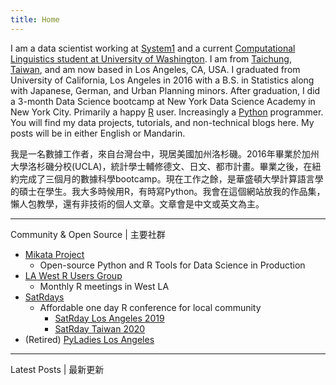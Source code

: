```yaml
---
title: Home
---
```


I am a data scientist working at [System1](http://system1.com) and a current [Computational Linguistics student at University of Washington](https://www.compling.uw.edu). I am from [Taichung, Taiwan](https://en.wikipedia.org/wiki/Taichung), and am now based in Los Angeles, CA, USA. I graduated from University of California, Los Angeles in 2016 with a B.S. in Statistics along with Japanese, German, and Urban Planning minors. After graduation, I did a 3-month Data Science bootcamp at New York Data Science Academy in New York City. Primarily a happy [R](https://www.r-project.org) user. Increasingly a [Python](https://www.python.org) programmer. You will find my data projects, tutorials, and non-technical blogs here. My posts will be in either English or Mandarin. 

我是一名數據工作者，來自台灣台中，現居美國加州洛杉磯。2016年畢業於加州大學洛杉磯分校(UCLA)，統計學士輔修德文、日文、都市計畫。畢業之後，在紐約完成了三個月的數據科學bootcamp。現在工作之餘，是華盛頓大學計算語言學的碩士在學生。我大多時候用R，有時寫Python。我會在這個網站放我的作品集，懶人包教學，還有非技術的個人文章。文章會是中文或英文為主。

-----
Community & Open Source | 主要社群
- [Mikata Project](https://mikata.dev)
  - Open-source Python and R Tools for Data Science in Production
- [LA West R Users Group](https://github.com/laRusers/presentations) 
  - Monthly R meetings in West LA
- [SatRdays](https://knowledgebase.satrdays.org)
  - Affordable one day R conference for local community
    - [SatRday Los Angeles 2019](https://losangeles2019.satrdays.org)
    - [SatRday Taiwan 2020](http://taiwan2020.satrdays.org)
- (Retired) [PyLadies Los Angeles](https://www.meetup.com/Pyladies-LA/)

-----

Latest Posts | 最新更新

